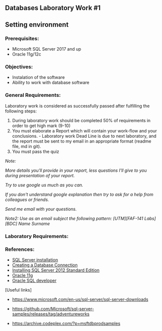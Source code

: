 ## Databases Laboratory Work #1 

## Setting environment

### Prerequisites:
  - Microsoft SQL Server 2017 and up
  - Oracle 11g/12c

### Objectives:
  - Instalation of the software
  - Ability to work with database software

### General Requirements:
  Laboratory work is considered as successfully passed after fulfilling the following steps:

  1. During laboratory work should be completed 50% of requirements in order to get high mark (9-10)
  2. You must elaborate a Report which will contain your work-flow and your conclusions.
    - Laboratory work Dead Line is due to next laboratory, and the report must be sent to my email in an appropriate format (readme file, md in git).
  3. You must pass the quiz

  _Note:_

  _More details you'll provide in your report, less questions I'll give to you during presentation of your report._

  _Try to use google us much as you can._

  _If you don't understand google explanation then try to ask for a help from colleagues or friends._

  _Send me email with your questions._

  _Note2:_
  _Use as an email subject the following pattern: [UTM][FAF-141 Labs][BDC] Name Surname_


### Laboratory Requirements:
 
### References:
  - [SQL Server installation](https://docs.microsoft.com/en-us/sql/database-engine/install-windows/installation-for-sql-server?view=sql-server-2017)
  - [Creating a Database Connection](http://www.oracle.com/webfolder/technetwork/tutorials/obe/db/sqldev/r30/SQLdev3.0_Querybuilder/sqldev3.0_QB.htm#t1)
  - [Installing SQL Server 2012 Standard Edition](http://www.exactsoftware.com/docs/DocView.aspx?DocumentID=%7B2e5c88a9-8611-4cb1-b229-92cac363e2fd%7D&NoHeader=1&NoSubject=1)
  - [Oracle 11g](https://docs.oracle.com/cd/E11882_01/server.112/e10897/install.htm#ADMQS002)
  - [Oracle SQL developer](http://www.oracle.com/technetwork/developer-tools/sql-developer/downloads/index.html)
  
 
  
[Useful links]
* https://www.microsoft.com/en-us/sql-server/sql-server-downloads

* https://github.com/Microsoft/sql-server-samples/releases/tag/adventureworks

* https://archive.codeplex.com/?p=msftdbprodsamples


